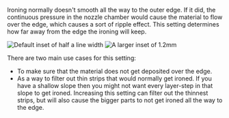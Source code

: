 Ironing normally doesn't smooth all the way to the outer edge. If it did, the continuous pressure in the nozzle chamber would cause the material to flow over the edge, which causes a sort of ripple effect. This setting determines how far away from the edge the ironing will keep.

![Default inset of half a line width](images/ironing_enabled_enabled.png)
![A larger inset of 1.2mm](images/ironing_inset.png)

There are two main use cases for this setting:
* To make sure that the material does not get deposited over the edge.
* As a way to filter out thin strips that would normally get ironed. If you have a shallow slope then you might not want every layer-step in that slope to get ironed. Increasing this setting can filter out the thinnest strips, but will also cause the bigger parts to not get ironed all the way to the edge.